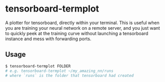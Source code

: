 # tensorboard-termplot

A plotter for tensorboard, directly within your terminal. This is useful when you are training your neural network on a remote server, and you just want to quickly peek at the training curve without launching a tensorboard instance and mess with forwarding ports.

## Usage

```sh
$ tensorboard-termplot FOLDER
# e.g. tensorboard-termplot ~/my_amazing_nn/runs
# where `runs` is the folder that tensorboard had created
```

